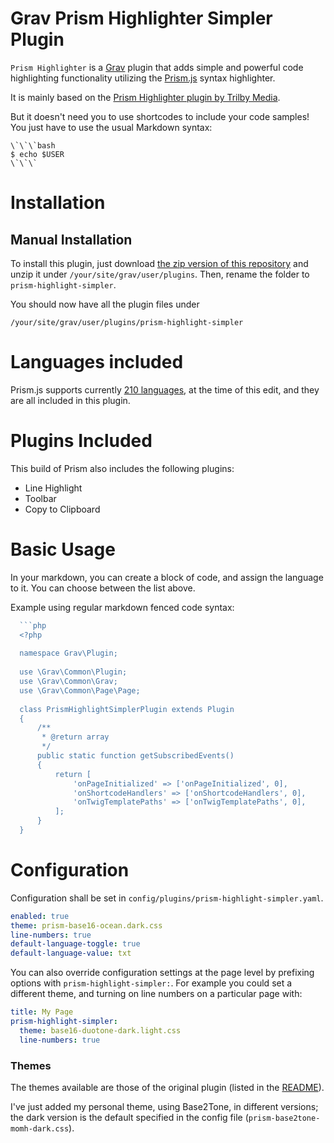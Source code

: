 # Grav Prism Highlighter Simpler Plugin

`Prism Highlighter` is a [Grav](http://github.com/getgrav/grav) plugin that adds simple and powerful code highlighting functionality utilizing the [Prism.js](http://prismjs.com/) syntax highlighter.

It is mainly based on the [Prism Highlighter plugin by Trilby Media](https://github.com/trilbymedia/grav-plugin-prism-highlight).

But it doesn't need you to use shortcodes to include your code samples! You just have to use the usual Markdown syntax:

```
\`\`\`bash
$ echo $USER
\`\`\`
```

# Installation

<!-- Installing the Highlight plugin can be done in one of two ways. Our GPM (Grav Package Manager) installation method enables you to quickly and easily install the plugin with a simple terminal command, while the manual method enables you to do so via a zip file. 

## GPM Installation (Preferred)

The simplest way to install this plugin is via the [Grav Package Manager (GPM)](http://learn.getgrav.org/advanced/grav-gpm) through your system's Terminal (also called the command line).  From the root of your Grav install type:

    bin/gpm install prism-highlight-simpler

This will install the Highlight plugin into your `/user/plugins` directory within Grav. Its files can be found under `/your/site/grav/user/plugins/prism-highlight-simpler`. -->

## Manual Installation

To install this plugin, just download [the zip version of this repository](https://github.com/bricebou/grav-plugin-prism-highlight-simpler/archive/develop.zip) and unzip it under `/your/site/grav/user/plugins`. Then, rename the folder to `prism-highlight-simpler`.

You should now have all the plugin files under

    /your/site/grav/user/plugins/prism-highlight-simpler


# Languages included

Prism.js supports currently [210 languages](http://prismjs.com/#languages-list), at the time of this edit, and they are all included in this plugin.

# Plugins Included

This build of Prism also includes the following plugins:

* Line Highlight
* Toolbar
* Copy to Clipboard

# Basic Usage

In your markdown, you can create a block of code, and assign the language to it. You can choose between the list above. 

Example using regular markdown fenced code syntax:

```php
  ```php
  <?php
  
  namespace Grav\Plugin;
  
  use \Grav\Common\Plugin;
  use \Grav\Common\Grav;
  use \Grav\Common\Page\Page;
  
  class PrismHighlightSimplerPlugin extends Plugin
  {
      /**
       * @return array
       */
      public static function getSubscribedEvents()
      {
          return [
              'onPageInitialized' => ['onPageInitialized', 0],
              'onShortcodeHandlers' => ['onShortcodeHandlers', 0],
              'onTwigTemplatePaths' => ['onTwigTemplatePaths', 0],
          ];
      }
  }
```

# Configuration

Configuration shall be set in `config/plugins/prism-highlight-simpler.yaml`.

```yaml
enabled: true
theme: prism-base16-ocean.dark.css
line-numbers: true  
default-language-toggle: true
default-language-value: txt
```

You can also override configuration settings at the page level by prefixing options with `prism-highlight-simpler:`. For example you could set a different theme, and turning on line numbers on a particular page with:

```yaml
title: My Page
prism-highlight-simpler:
  theme: base16-duotone-dark.light.css
  line-numbers: true 
```


### Themes

The themes available are those of the original plugin (listed in the [README](https://github.com/trilbymedia/grav-plugin-prism-highlight#user-content-themes)).

I've just added my personal theme, using Base2Tone, in different versions; the dark version is the default specified in the config file (`prism-base2tone-momh-dark.css`).